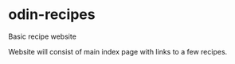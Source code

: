 # odin-recipes

Basic recipe website

Website will consist of main index page with links to a few recipes.

